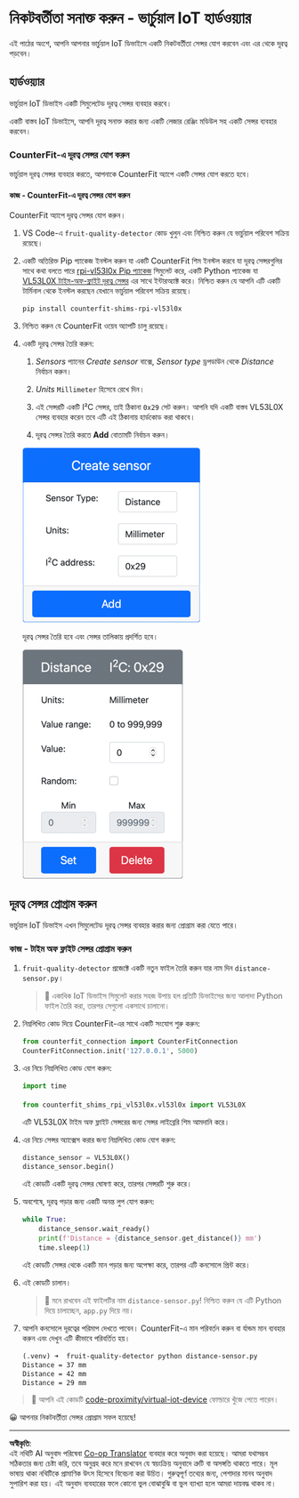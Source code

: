 <!--
CO_OP_TRANSLATOR_METADATA:
{
  "original_hash": "7e9f05bdc50a40fd924b1d66934471bf",
  "translation_date": "2025-08-27T10:54:00+00:00",
  "source_file": "4-manufacturing/lessons/4-trigger-fruit-detector/virtual-device-proximity.md",
  "language_code": "bn"
}
-->
# নিকটবর্তীতা সনাক্ত করুন - ভার্চুয়াল IoT হার্ডওয়্যার

এই পাঠের অংশে, আপনি আপনার ভার্চুয়াল IoT ডিভাইসে একটি নিকটবর্তীতা সেন্সর যোগ করবেন এবং এর থেকে দূরত্ব পড়বেন।

## হার্ডওয়্যার

ভার্চুয়াল IoT ডিভাইস একটি সিমুলেটেড দূরত্ব সেন্সর ব্যবহার করবে।

একটি বাস্তব IoT ডিভাইসে, আপনি দূরত্ব সনাক্ত করার জন্য একটি লেজার রেঞ্জিং মডিউল সহ একটি সেন্সর ব্যবহার করবেন।

### CounterFit-এ দূরত্ব সেন্সর যোগ করুন

ভার্চুয়াল দূরত্ব সেন্সর ব্যবহার করতে, আপনাকে CounterFit অ্যাপে একটি সেন্সর যোগ করতে হবে।

#### কাজ - CounterFit-এ দূরত্ব সেন্সর যোগ করুন

CounterFit অ্যাপে দূরত্ব সেন্সর যোগ করুন।

1. VS Code-এ `fruit-quality-detector` কোড খুলুন এবং নিশ্চিত করুন যে ভার্চুয়াল পরিবেশ সক্রিয় রয়েছে।

1. একটি অতিরিক্ত Pip প্যাকেজ ইনস্টল করুন যা একটি CounterFit শিম ইনস্টল করবে যা দূরত্ব সেন্সরগুলির সাথে কথা বলতে পারে [rpi-vl53l0x Pip প্যাকেজ](https://pypi.org/project/rpi-vl53l0x/) সিমুলেট করে, একটি Python প্যাকেজ যা [VL53L0X টাইম-অফ-ফ্লাইট দূরত্ব সেন্সর](https://wiki.seeedstudio.com/Grove-Time_of_Flight_Distance_Sensor-VL53L0X/) এর সাথে ইন্টারঅ্যাক্ট করে। নিশ্চিত করুন যে আপনি এটি একটি টার্মিনাল থেকে ইনস্টল করছেন যেখানে ভার্চুয়াল পরিবেশ সক্রিয় রয়েছে।

    ```sh
    pip install counterfit-shims-rpi-vl53l0x
    ```

1. নিশ্চিত করুন যে CounterFit ওয়েব অ্যাপটি চালু রয়েছে।

1. একটি দূরত্ব সেন্সর তৈরি করুন:

    1. *Sensors* প্যানের *Create sensor* বাক্সে, *Sensor type* ড্রপডাউন থেকে *Distance* নির্বাচন করুন।

    1. *Units* `Millimeter` হিসেবে রেখে দিন।

    1. এই সেন্সরটি একটি I²C সেন্সর, তাই ঠিকানা `0x29` সেট করুন। আপনি যদি একটি বাস্তব VL53L0X সেন্সর ব্যবহার করেন তবে এটি এই ঠিকানায় হার্ডকোড করা থাকবে।

    1. দূরত্ব সেন্সর তৈরি করতে **Add** বোতামটি নির্বাচন করুন।

    ![দূরত্ব সেন্সরের সেটিংস](../../../../../translated_images/counterfit-create-distance-sensor.967c9fb98f27888d95920c9784d004c972490eb71f70397fe13bd70a79a879a3.bn.png)

    দূরত্ব সেন্সর তৈরি হবে এবং সেন্সর তালিকায় প্রদর্শিত হবে।

    ![তৈরি করা দূরত্ব সেন্সর](../../../../../translated_images/counterfit-distance-sensor.079eefeeea0b68afc36431ce8fcbe2f09a7e4916ed1cd5cb30e696db53bc18fa.bn.png)

## দূরত্ব সেন্সর প্রোগ্রাম করুন

ভার্চুয়াল IoT ডিভাইস এখন সিমুলেটেড দূরত্ব সেন্সর ব্যবহার করার জন্য প্রোগ্রাম করা যেতে পারে।

### কাজ - টাইম অফ ফ্লাইট সেন্সর প্রোগ্রাম করুন

1. `fruit-quality-detector` প্রজেক্টে একটি নতুন ফাইল তৈরি করুন যার নাম দিন `distance-sensor.py`।

    > 💁 একাধিক IoT ডিভাইস সিমুলেট করার সহজ উপায় হল প্রতিটি ডিভাইসের জন্য আলাদা Python ফাইল তৈরি করা, তারপর সেগুলো একসাথে চালানো।

1. নিম্নলিখিত কোড দিয়ে CounterFit-এর সাথে একটি সংযোগ শুরু করুন:

    ```python
    from counterfit_connection import CounterFitConnection
    CounterFitConnection.init('127.0.0.1', 5000)
    ```

1. এর নিচে নিম্নলিখিত কোড যোগ করুন:

    ```python
    import time
    
    from counterfit_shims_rpi_vl53l0x.vl53l0x import VL53L0X
    ```

    এটি VL53L0X টাইম অফ ফ্লাইট সেন্সরের জন্য সেন্সর লাইব্রেরি শিম আমদানি করে।

1. এর নিচে সেন্সর অ্যাক্সেস করার জন্য নিম্নলিখিত কোড যোগ করুন:

    ```python
    distance_sensor = VL53L0X()
    distance_sensor.begin()
    ```

    এই কোডটি একটি দূরত্ব সেন্সর ঘোষণা করে, তারপর সেন্সরটি শুরু করে।

1. অবশেষে, দূরত্ব পড়ার জন্য একটি অনন্ত লুপ যোগ করুন:

    ```python
    while True:
        distance_sensor.wait_ready()
        print(f'Distance = {distance_sensor.get_distance()} mm')
        time.sleep(1)
    ```

    এই কোডটি সেন্সর থেকে একটি মান পড়ার জন্য অপেক্ষা করে, তারপর এটি কনসোলে প্রিন্ট করে।

1. এই কোডটি চালান।

    > 💁 মনে রাখবেন এই ফাইলটির নাম `distance-sensor.py`! নিশ্চিত করুন যে এটি Python দিয়ে চালাচ্ছেন, `app.py` দিয়ে নয়।

1. আপনি কনসোলে দূরত্বের পরিমাপ দেখতে পাবেন। CounterFit-এ মান পরিবর্তন করুন বা র্যান্ডম মান ব্যবহার করুন এবং দেখুন এটি কীভাবে পরিবর্তিত হয়।

    ```output
    (.venv) ➜  fruit-quality-detector python distance-sensor.py 
    Distance = 37 mm
    Distance = 42 mm
    Distance = 29 mm
    ```

> 💁 আপনি এই কোডটি [code-proximity/virtual-iot-device](../../../../../4-manufacturing/lessons/4-trigger-fruit-detector/code-proximity/virtual-iot-device) ফোল্ডারে খুঁজে পেতে পারেন।

😀 আপনার নিকটবর্তীতা সেন্সর প্রোগ্রাম সফল হয়েছে!

---

**অস্বীকৃতি**:  
এই নথিটি AI অনুবাদ পরিষেবা [Co-op Translator](https://github.com/Azure/co-op-translator) ব্যবহার করে অনুবাদ করা হয়েছে। আমরা যথাসম্ভব সঠিকতার জন্য চেষ্টা করি, তবে অনুগ্রহ করে মনে রাখবেন যে স্বয়ংক্রিয় অনুবাদে ত্রুটি বা অসঙ্গতি থাকতে পারে। মূল ভাষায় থাকা নথিটিকে প্রামাণিক উৎস হিসেবে বিবেচনা করা উচিত। গুরুত্বপূর্ণ তথ্যের জন্য, পেশাদার মানব অনুবাদ সুপারিশ করা হয়। এই অনুবাদ ব্যবহারের ফলে কোনো ভুল বোঝাবুঝি বা ভুল ব্যাখ্যা হলে আমরা দায়বদ্ধ থাকব না।